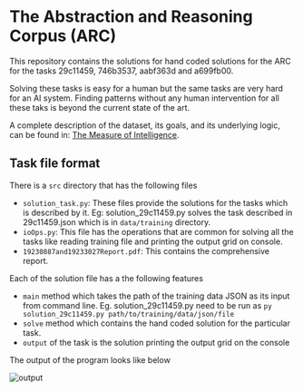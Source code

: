 # The Abstraction and Reasoning Corpus (ARC)

This repository contains the solutions for hand coded solutions for the ARC for the tasks 29c11459, 746b3537, aabf363d and a699fb00.

Solving these tasks is easy for a human but the same tasks are very hard for an AI system. Finding patterns without any human intervention for all these taks is beyond the current state of the art.

A complete description of the dataset, its goals, and its underlying logic, can be found in: [The Measure of Intelligence](https://arxiv.org/abs/1911.01547).

## Task file format

There is a `src` directory that has the following files

- `solution_task.py`: These files provide the solutions for the tasks which is described by it. Eg: solution_29c11459.py solves the task described in 29c11459.json which is in `data/training` directory.
- `ioOps.py`: This file has the operations that are common for solving all the tasks like reading training file and printing the output grid on console.
- `19230887and19233027Report.pdf`: This contains the comprehensive report.

Each of the solution file has a the following features

- `main` method which takes the path of the training data JSON as its input from command line. Eg. solution_29c11459.py need to be run as `py solution_29c11459.py path/to/training/data/json/file`
- `solve` method which contains the hand coded solution for the particular task.
- `output` of the task is the solution printing the output grid on the console

The output of the program looks like below

![output](https://i.ibb.co/Sfhnt28/Annotation-2019-12-01-184607.png)
